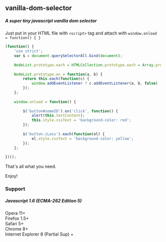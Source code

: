 ## vanilla-dom-selector
##### A super tiny javascript vanilla dom selector

Just put in your HTML file with ``<script>`` tag and attach with ``window.onload = function() { }``

```javascript
(function() {
	'use strict';
	var $ = document.querySelectorAll.bind(document);
	
	NodeList.prototype.each = HTMLCollection.prototype.each = Array.prototype.forEach;
	
	NodeList.prototype.on = function(a, b) {
		return this.each(function(c) {
			window.addEventListener ? c.addEventListener(a, b, false) : c.attachEvent('on' + a, b)
		});
	};
	
	window.onload = function() {
	
		$('button#someID').on('click', function() {
			alert(this.textContent);
			this.style.cssText = 'background-color: red';
		});
		
		$('button.cLass').each(function(el) {
			el.style.cssText = 'background-color: yellow';
		});
	};
	
})();
```

That's all what you need.

Enjoy!

### Support
##### Javascript 1.6 (ECMA-262 Edition 5)
Opera 11+  
Firefox 1.5+  
Safari 5+  
Chrome 8+  
Internet Explorer 8 (Partial Sup) +  

